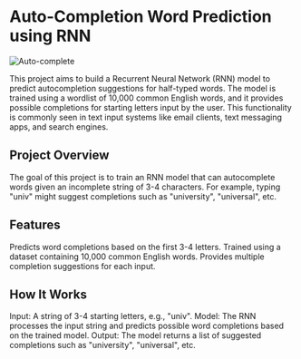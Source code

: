 # Auto-Completion Word Prediction using RNN
![Auto-complete](https://github.com/user-attachments/assets/ae99023c-d280-4263-acdf-cf10588bdcfe)

This project aims to build a Recurrent Neural Network (RNN) model to predict autocompletion suggestions for half-typed words. The model is trained using a wordlist of 10,000 common English words, and it provides possible completions for starting letters input by the user. This functionality is commonly seen in text input systems like email clients, text messaging apps, and search engines.

## Project Overview
The goal of this project is to train an RNN model that can autocomplete words given an incomplete string of 3-4 characters. For example, typing "univ" might suggest completions such as "university", "universal", etc.

## Features
Predicts word completions based on the first 3-4 letters.
Trained using a dataset containing 10,000 common English words.
Provides multiple completion suggestions for each input.
## How It Works
Input: A string of 3-4 starting letters, e.g., "univ".
Model: The RNN processes the input string and predicts possible word completions based on the trained model.
Output: The model returns a list of suggested completions such as "university", "universal", etc.
